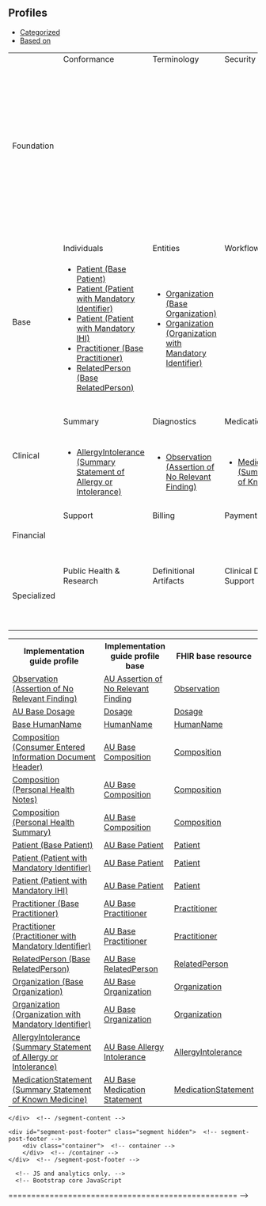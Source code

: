 <html>
	<div id="segment-content" class="segment">  <!-- segment-content -->
	<div class="container">  <!-- container -->
            <div class="row">
            	<div class="inner-wrapper">

<div class="col-12">

<h2>Profiles</h2>

<div style="border-right-style: none;" id="tabs">
   <div style="border-right-style: none;" id="tabs">
            <ul>
                <li><a href="#tabs-1">Categorized</a></li>
                <li><a href="#tabs-2">Based on</a></li>
            </ul>
            <div id="tabs-1">
                <table width="100%">
                    <tr class="frm-group">
                        <td rowspan="2" class="frm-group rotate"><div>Foundation</div></td>
                        <td class="frm-category">Conformance</td>
                        <td class="frm-category">Terminology</td>
                        <td class="frm-category">Security</td>
                        <td class="frm-category">Documents</td>
                        <td class="frm-category">Other</td>
                    </tr> 
                    <tr class="frm-contents" height="80">
                        <td class="frm-null"/>
                        <td class="frm-null"/>
                        <td class="frm-null"/>
                        <td class="frm-set">
                                <ul>
                                    <li><a href="StructureDefinition-composition-docheader-cei-1.html">Composition (Consumer Entered Information Document Header)</a></li>
                                </ul>
                                 <ul>
                                    <li><a href="StructureDefinition-composition-phn-1.html">Composition (Personal Health Notes)</a></li>
                                </ul>
                                <ul>
                                    <li><a href="StructureDefinition-composition-phs-1.html">Composition (Personal Health Summary)</a></li>
                                </ul>
                            </td>
                        <td class="frm-null"/>
                    </tr>
                    <tr class="frm-break"><td colspan="6"/></tr>
                    <tr class="frm-group">
                        <td rowspan="2" class="frm-group rotate"><div>Base</div></td>
                        <td class="frm-category">Individuals</td>
                        <td class="frm-category">Entities</td>
                        <td class="frm-category">Workflow</td>
                        <td class="frm-category">Management</td>
                        <td class="frm-null"/>
                    </tr> 
                    <tr class="frm-contents">
                        <td class="frm-set">
                            <ul class="frm-set">
                                <li><a href="StructureDefinition-patient-dh-base-1.html">Patient (Base Patient)</a></li>
                                <li><a href="StructureDefinition-patient-ident-1.html">Patient (Patient with Mandatory Identifier)</a></li>
                                <li><a href="StructureDefinition-patient-ihi-1.html">Patient (Patient with Mandatory IHI)</a></li>
                                <li><a href="StructureDefinition-practitioner-dh-base-1.html">Practitioner (Base Practitioner)</a></li>  
                                <li><a href="StructureDefinition-relatedperson-dh-base-1.html">RelatedPerson (Base RelatedPerson)</a></li>
                            </ul>
                       </td>
                       <td class="frm-set">
                            <ul class="frm-set">
                                <li><a href="StructureDefinition-organization-dh-base-1.html">Organization (Base Organization)</a></li>
                                <li><a href="StructureDefinition-organization-ident-1.html">Organization (Organization with Mandatory Identifier)</a></li>
                            </ul>
                        </td>
                        <td class="frm-null"/>
                        <td class="frm-null"/>
                        <td class="frm-null"/>
                    </tr> 
                    <tr class="frm-break"><td colspan="6"/></tr>
                    <tr class="frm-group">
                        <td rowspan="2" class="frm-group rotate"><div>Clinical</div></td>
                        <td class="frm-category">Summary</td>
                        <td class="frm-category">Diagnostics</td>
                        <td class="frm-category">Medications</td>
                        <td class="frm-category">Care Provision</td>
                        <td class="frm-category">Request &amp; Response</td>
                    </tr> 
                    <tr class="frm-contents">
                        <td class="frm-set">
                          <ul class="frm-set">
                            <li><a href="StructureDefinition-allergyintolerance-summary-1.html">AllergyIntolerance (Summary Statement of Allergy or Intolerance)</a></li>
                         </ul>
                       </td>
                      <td class="frm-set">
                         <ul class="frm-set">
                            <li><a href="StructureDefinition-observation-norelevantfinding-1.html">Observation (Assertion of No Relevant Finding)</a></li>
                          </ul>
                       </td>
                      <td class="frm-set">
                        <ul class="frm-set">
                            <li><a href="StructureDefinition-medicationstatement-summary-1.html">MedicationStatement (Summary Statement of Known Medicine)</a></li>
                        </ul>
                        </td>
                        <td class="frm-null"/>
                        <td class="frm-null"/>
                    </tr> 
                    <tr class="frm-break"><td colspan="6"/></tr>
                    <tr class="frm-group">
                        <td rowspan="2" class="frm-group rotate"><div>Financial</div></td>
                        <td class="frm-category">Support</td>
                        <td class="frm-category">Billing</td>
                        <td class="frm-category">Payment</td>
                        <td class="frm-category">General</td>
                        <td class="frm-null"/>
                    </tr> 
                    <tr class="frm-contents" height="80">
                        <td class="frm-null"/>
                        <td class="frm-null"/>
                        <td class="frm-null"/>
                        <td class="frm-null"/>
                        <td class="frm-null"/>
                    </tr> 
                    <tr class="frm-break"><td colspan="6"/></tr>
                    <tr class="frm-group">
                        <td rowspan="2" class="frm-group rotate"><div>Specialized</div></td>
                        <td class="frm-category">Public Health &amp; Research</td>
                        <td class="frm-category">Definitional Artifacts</td>
                        <td class="frm-category">Clinical Decision Support</td>
                        <td class="frm-category">Quality Reporting</td>
                        <td class="frm-category">Testing</td>
                    </tr> 
                    <tr class="frm-contents" height="80">
                        <td class="frm-null"/>
                        <td class="frm-null"/>
                        <td class="frm-null"/>
                        <td class="frm-null"/>
                        <td class="frm-null"/>
                    </tr> 
                    <tr class="frm-break"><td colspan="6"/></tr>
                </table>
</div>

 </div>
  <div id="tabs-2">

<table width="100%">
    <tr>
      <th>Implementation guide profile</th>
      <th>Implementation guide profile base</th>
      <th>FHIR base resource</th>
    </tr>
       <tr>
         <td><a href="StructureDefinition-observation-norelevantfinding-1.html">Observation (Assertion of No Relevant Finding)</a></td>
         <td><a href="https://build.fhir.org/ig/hl7au/au-fhir-base/StructureDefinition-au-norelevantfinding.html">AU Assertion of No Relevant Finding</a></td>
        <td><a href="http://hl7.org/fhir/STU3/observation.html">Observation</a></td>
    </tr>
    <tr>
        <td><a href="http://build.fhir.org/ig/hl7au/au-fhir-base/StructureDefinition-au-dosage.html">AU Base Dosage</a></td>
         <td><a href="http://hl7.org/fhir/STU3/datatypes.html#Dosage">Dosage</a></td>
        <td><a href="http://hl7.org/fhir/STU3/datatypes.html#Dosage">Dosage</a></td>
  </tr>
    <tr>
        <td><a href="StructureDefinition-humanname-dh-base-1.html">Base HumanName</a></td>
        <td><a href="http://hl7.org/fhir/STU3/datatypes.html#HumanName">HumanName</a></td>
        <td><a href="http://hl7.org/fhir/STU3/datatypes.html#HumanName">HumanName</a></td>
  </tr>
    <tr>
      <td><a href="StructureDefinition-composition-docheader-cei-1.html">Composition (Consumer Entered Information Document Header)</a></td>
      <td><a href="https://build.fhir.org/ig/hl7au/au-fhir-base/StructureDefinition-au-composition.html">AU Base Composition</a></td>
     <td><a href="http://hl7.org/fhir/STU3/composition.html">Composition</a></td>
    </tr>
    <tr>
      <td><a href="StructureDefinition-composition-phn-1.html">Composition (Personal Health Notes)</a></td>
      <td><a href="https://build.fhir.org/ig/hl7au/au-fhir-base/StructureDefinition-au-composition.html">AU Base Composition</a></td>
     <td><a href="http://hl7.org/fhir/STU3/composition.html">Composition</a></td>
    </tr>
     <tr>
      <td><a href="StructureDefinition-composition-phs-1.html">Composition (Personal Health Summary)</a></td>
      <td><a href="https://build.fhir.org/ig/hl7au/au-fhir-base/StructureDefinition-au-composition.html">AU Base Composition</a></td>
     <td><a href="http://hl7.org/fhir/STU3/composition.html">Composition</a></td>
    </tr>
    <tr>
      <td><a href="StructureDefinition-patient-dh-base-1.html">Patient (Base Patient)</a></td>
      <td><a href="https://build.fhir.org/ig/hl7au/au-fhir-base/StructureDefinition-au-patient.html">AU Base Patient</a></td>
      <td><a href="http://hl7.org/fhir/STU3/patient.html">Patient</a></td>
    </tr>
     <tr>
      <td><a href="StructureDefinition-patient-ident-1.html">Patient (Patient with Mandatory Identifier)</a></td>
      <td><a href="https://build.fhir.org/ig/hl7au/au-fhir-base/StructureDefinition-au-patient.html">AU Base Patient</a></td>
      <td><a href="http://hl7.org/fhir/STU3/patient.html">Patient</a></td>
    </tr>
    <tr>
      <td><a href="StructureDefinition-patient-ihi-1.html">Patient (Patient with Mandatory IHI)</a></td>
      <td><a href="https://build.fhir.org/ig/hl7au/au-fhir-base/StructureDefinition-au-patient.html">AU Base Patient</a></td>
      <td><a href="http://hl7.org/fhir/STU3/patient.html">Patient</a></td>
    </tr>
        <tr>
      <td><a href="StructureDefinition-practitioner-dh-base-1.html">Practitioner (Base Practitioner)</a></td>
      <td><a href="https://build.fhir.org/ig/hl7au/au-fhir-base//StructureDefinition-au-practitioner.html">AU Base Practitioner</a></td>
      <td><a href="http://hl7.org/fhir/STU3/practitioner.html">Practitioner </a></td>
    </tr>
    <tr>
      <td><a href="StructureDefinition-practitioner-ident-1.html">Practitioner (Practitioner with Mandatory Identifier)</a></td>
      <td><a href="https://build.fhir.org/ig/hl7au/au-fhir-base//StructureDefinition-au-practitioner.html">AU Base Practitioner</a></td>
      <td><a href="http://hl7.org/fhir/STU3/practitioner.html">Practitioner </a></td>
    </tr>
    <tr>
      <td><a href="StructureDefinition-relatedperson-dh-base-1.html">RelatedPerson (Base RelatedPerson)</a></td>
       <td><a href="https://build.fhir.org/ig/hl7au/au-fhir-base/StructureDefinition-au-relatedperson.html">AU Base RelatedPerson</a></td>
       <td><a href="http://hl7.org/fhir/STU3/relatedperson.html">RelatedPerson </a></td>
    </tr> 
   <tr>
         <td><a href="StructureDefinition-organization-dh-base-1.html">Organization (Base Organization)</a></td>
        <td><a href="https://build.fhir.org/ig/hl7au/au-fhir-base/StructureDefinition-au-organisation.html">AU Base Organization</a></td>
        <td><a href="http://hl7.org/fhir/STU3/organization.html">Organization</a></td>
    </tr> 
    <tr>
         <td><a href="StructureDefinition-organization-ident-1.html">Organization (Organization with Mandatory Identifier)</a></td>
        <td><a href="https://build.fhir.org/ig/hl7au/au-fhir-base/StructureDefinition-au-organisation.html">AU Base Organization</a></td>
        <td><a href="http://hl7.org/fhir/STU3/organization.html">Organization</a></td>
   </tr> 
   <tr>
     <td><a href="StructureDefinition-allergyintolerance-summary-1.html">AllergyIntolerance (Summary Statement of Allergy or Intolerance)</a></td>
     <td><a href="http://build.fhir.org/ig/hl7au/au-fhir-base/StructureDefinition-au-allergyintolerance.html">AU Base Allergy Intolerance</a></td>
     <td><a href="http://hl7.org/fhir/STU3/allergyintolerance.html">AllergyIntolerance </a></td>
    </tr>    
    <tr>
      <td><a href="StructureDefinition-medicationstatement-summary-1.html">MedicationStatement (Summary Statement of Known Medicine)</a></td>
        <td><a href="https://build.fhir.org/ig/hl7au/au-fhir-base//StructureDefinition-au-medicationstatement.html">AU Base Medication Statement</a></td>
        <td><a href="http://hl7.org/fhir/STU3/medicationstatement.html">MedicationStatement</a></td>
    </tr>  
</table>
  </div>
				</div>  <!-- /inner-wrapper -->
            </div>  <!-- /row -->
        </div>  <!-- /container -->
        
    </div>  <!-- /segment-content -->

	<div id="segment-post-footer" class="segment hidden">  <!-- segment-post-footer -->
		<div class="container">  <!-- container -->
		</div>  <!-- /container -->
	</div>  <!-- /segment-post-footer -->
    
      <!-- JS and analytics only. -->
      <!-- Bootstrap core JavaScript
================================================== -->
  <!-- Placed at the end of the document so the pages load faster -->
<script src="./assets/js/jquery.js"> </script>     <!-- note keep space here, otherwise it will be transformed to empty tag -> fails -->
<script src="./dist/js/bootstrap.min.js"> </script>
<script src="./assets/js/respond.min.js"> </script>

<script src="./assets/js/fhir.js"> </script>

  <!-- Analytics Below
================================================== -->


<script src="external/jquery/jquery.js"> </script>
<script src="jquery-ui.min.js"> </script>
<script>
try {
  var currentTabIndex = sessionStorage.getItem('fhir-resourcelist-tab-index');
}
catch(exception){
}

if (!currentTabIndex)
  currentTabIndex = '0';

$( '#tabs' ).tabs({
         active: currentTabIndex,
         activate: function( event, ui ) {
             var active = $('.selector').tabs('option', 'active');
             currentTabIndex = ui.newTab.index();
             document.activeElement.blur();
             try {
               sessionStorage.setItem('fhir-resourcelist-tab-index', currentTabIndex);
             }
             catch(exception){
             }
         }
     });
</script>
</div>
</div>
</html>




